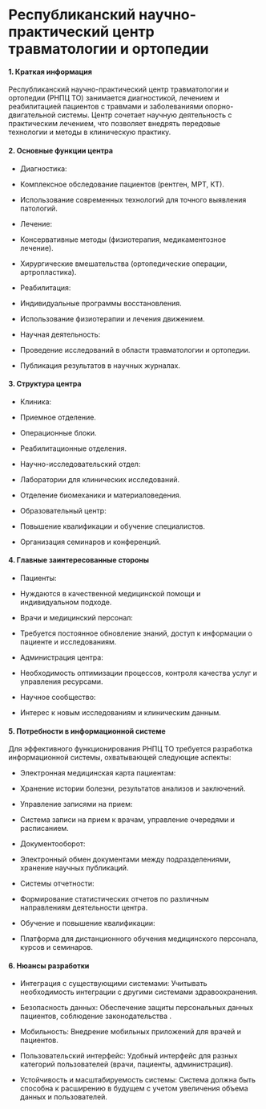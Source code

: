 # Республиканский научно-практический центр травматологии и ортопедии

#### 1. Краткая информация
Республиканский научно-практический центр травматологии и ортопедии (РНПЦ ТО) занимается диагностикой, лечением и реабилитацией пациентов с травмами и заболеваниями опорно-двигательной системы. Центр сочетает научную деятельность с практическим лечением, что позволяет внедрять передовые технологии и методы в клиническую практику.

#### 2. Основные функции центра
- Диагностика:
 - Комплексное обследование пациентов (рентген, МРТ, КТ).
 - Использование современных технологий для точного выявления патологий.

- Лечение:
 - Консервативные методы (физиотерапия, медикаментозное лечение).
 - Хирургические вмешательства (ортопедические операции, артропластика).

- Реабилитация:
 - Индивидуальные программы восстановления.
 - Использование физиотерапии и лечения движением.

- Научная деятельность:
 - Проведение исследований в области травматологии и ортопедии.
 - Публикация результатов в научных журналах.

#### 3. Структура центра
- Клиника:
 - Приемное отделение.
 - Операционные блоки.
 - Реабилитационные отделения.

- Научно-исследовательский отдел:
 - Лаборатории для клинических исследований.
 - Отделение биомеханики и материаловедения.

- Образовательный центр:
 - Повышение квалификации и обучение специалистов.
 - Организация семинаров и конференций.

#### 4. Главные заинтересованные стороны
- Пациенты:
 - Нуждаются в качественной медицинской помощи и индивидуальном подходе.

- Врачи и медицинский персонал:
 - Требуется постоянное обновление знаний, доступ к информации о пациенте и исследованиям.

- Администрация центра:
 - Необходимость оптимизации процессов, контроля качества услуг и управления ресурсами.

- Научное сообщество:
 - Интерес к новым исследованиям и клиническим данным.

#### 5. Потребности в информационной системе
Для эффективного функционирования РНПЦ ТО требуется разработка информационной системы, охватывающей следующие аспекты:

- Электронная медицинская карта пациентам:
 - Хранение истории болезни, результатов анализов и заключений.
 
- Управление записями на прием:
 - Система записи на прием к врачам, управление очередями и расписанием.

- Документооборот:
 - Электронный обмен документами между подразделениями, хранение научных публикаций.

- Системы отчетности:
 - Формирование статистических отчетов по различным направлениям деятельности центра.

- Обучение и повышение квалификации:
 - Платформа для дистанционного обучения медицинского персонала, курсов и семинаров.

#### 6. Нюансы разработки
- Интеграция с существующими системами:
   Учитывать необходимость интеграции с другими системами здравоохранения.

- Безопасность данных:
   Обеспечение защиты персональных данных пациентов, соблюдение законодательства .

- Мобильность:
   Внедрение мобильных приложений для врачей и пациентов.

- Пользовательский интерфейс:
   Удобный интерфейс для разных категорий пользователей (врачи, пациенты, администрация).

- Устойчивость и масштабируемость системы:
   Система должна быть способна к расширению в будущем с учетом увеличения объема данных и пользователей.
